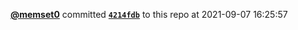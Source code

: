  <a href=https://github.com/memset0><strong>@memset0</strong></a>  committed <a href=https://github.com/memset0/memset0/commit/4214fdb8ca317b5bade41496c37eb42d9096157a><strong><code>4214fdb</code></strong></a> to this repo  at 2021-09-07 16:25:57 
